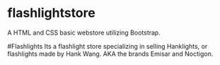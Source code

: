 # flashlightstore

A HTML and CSS basic webstore utilizing Bootstrap.

#Flashlights
Its a flashlight store specializing in selling Hanklights, or flashlights made by Hank Wang. AKA the brands Emisar and Noctigon.
